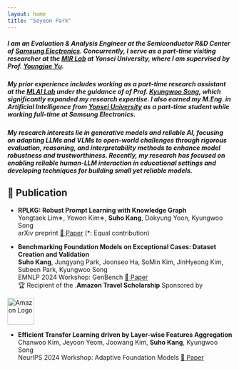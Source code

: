 ```yaml
---
layout: home
title: "Soyeon Park"
---
```


<link rel="stylesheet" href="/assets/css/custom.css">


##### I am an Evaluation & Analysis Engineer at the Semiconductor R&D Center of <span class="blue-text"><a href="https://semiconductor.samsung.com/">Samsung Electronics</a></span>. Concurrently, I serve as a part-time visiting researcher at the <span class="blue-text"><a href="https://mirlab.yonsei.ac.kr/">MIR Lab</a></span> at Yonsei University, where I am supervised by Prof. <span class="blue-text"><a href="https://yj-yu.github.io/home/">Youngjae Yu</a></span>.

##### My prior experience includes working as a part-time research assistant at the <span class="blue-text"><a href="https://mlai.yonsei.ac.kr/home">MLAI Lab</a></span> under the guidance of of Prof. <span class="blue-text"><a href="https://scholar.google.com/citations?hl=ko&user=HWxRii4AAAAJ&view_op=list_works&sortby=pubdate">Kyungwoo Song</a></span>, which significantly expanded my research expertise. I also earned my M.Eng. in Artificial Intelligence from <span class="blue-text"><a href="https://www.yonsei.ac.kr/en_sc/index.jsp">Yonsei University</a></span> as a part-time student while working full-time at Samsung Electronics.  

##### My research interests lie in generative models and reliable AI, focusing on adapting LLMs and VLMs to open-world challenges through rigorous evaluation, reasoning, and interpretability methods to enhance model robustness and trustworthiness. Recently, my research has focused on enabling reliable human-LLM interaction in educational settings and developing techniques for building small yet reliable models.

## 🔭 Publication  

  * **RPLKG: Robust Prompt Learning with Knowledge Graph**  
  Yongtaek Lim∗, Yewon Kim∗, **Suho Kang**, Dokyung Yoon, Kyungwoo Song  
  arXiv preprint [📄 Paper](https://arxiv.org/html/2304.10805v2) (*: Equal contribution) 

  * **Benchmarking Foundation Models on Exceptional Cases: Dataset Creation and Validation**  
  **Suho Kang**, Jungyang Park, Joonseo Ha, SoMin Kim, JinHyeong Kim, Subeen Park, Kyungwoo Song  
  EMNLP 2024 Workshop: GenBench [📄 Paper](https://arxiv.org/abs/2410.18001)  
  🏆 Recipient of the <span class="blue-text">.<strong>Amazon Travel Scholarship</strong></span> Sponsored by <span style="vertical-align:middle;">
  <img src="/assets/images/amazon-official-logo.png" alt="Amazon Logo" width="60px">
</span>

    
  * **Efficient Transfer Learning driven by Layer-wise Features Aggregation**  
  Chanwoo Kim, Jeyoon Yeom, Joowang Kim, **Suho Kang**, Kyungwoo Song  
  NeurIPS 2024 Workshop: Adaptive Foundation Models [📄 Paper](https://openreview.net/forum?id=Q0tfRYadhc#discussion)  
  